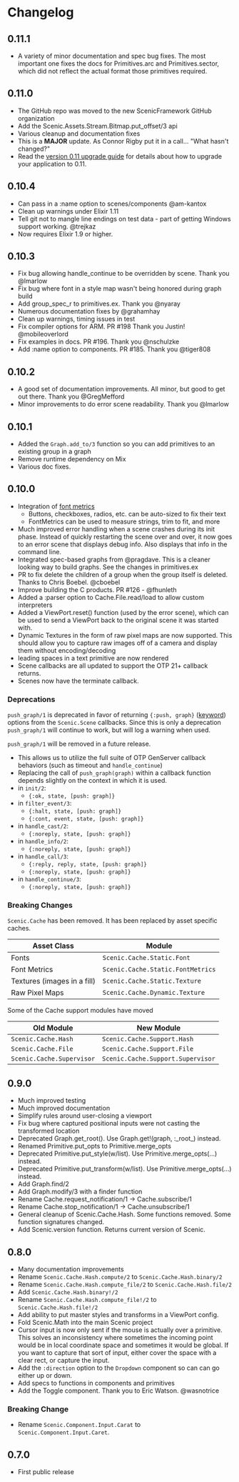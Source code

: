 # Changelog

## 0.11.1
* A variety of minor documentation and spec bug fixes. The most important one
  fixes the docs for Primitives.arc and Primitives.sector, which did not reflect
  the actual format those primitives required.

## 0.11.0
* The GitHub repo was moved to the new ScenicFramework GitHub organization
* Add the Scenic.Assets.Stream.Bitmap.put_offset/3 api
* Various cleanup and documentation fixes
* This is a __MAJOR__ update. As Connor Rigby put it in a call... "What hasn't changed?"
* Read the [version 0.11 upgrade guide](./guides/upgrading_to_v0.11.md) for details
  about how to upgrade your application to 0.11.

## 0.10.4
* Can pass in a :name option to scenes/components @am-kantox
* Clean up warnings under Elixir 1.11
* Tell git not to mangle line endings on test data - part of getting Windows support working. @trejkaz
* Now requires Elixir 1.9 or higher.


## 0.10.3
* Fix bug allowing handle_continue to be overridden by scene. Thank you @lmarlow
* Fix bug where font in a style map wasn't being honored during graph build
* Add group_spec_r to primitives.ex. Thank you @nyaray
* Numerous documentation fixes by @grahamhay
* Clean up warnings, timing issues in test
* Fix compiler options for ARM. PR #198 Thank you Justin! @mobileoverlord
* Fix examples in docs. PR #196. Thank you @nschulzke
* Add :name option to components. PR #185. Thank you @tiger808


## 0.10.2
* A good set of documentation improvements. All minor, but good to get out there. Thank you @GregMefford
* Minor improvements to do error scene readability. Thank you @lmarlow

## 0.10.1
* Added the `Graph.add_to/3` function so you can add primitives to an existing group in a graph
* Remove runtime dependency on Mix
* Various doc fixes.

## 0.10.0
* Integration of [font metrics](https://github.com/boydm/font_metrics)
  * Buttons, checkboxes, radios, etc. can be auto-sized to fix their text
  * FontMetrics can be used to measure strings, trim to fit, and more
* Much improved error handling when a scene crashes during its init phase. Instead of quickly
  restarting the scene over and over, it now goes to an error scene that displays debug info.
  Also displays that info in the command line.
* Integrated spec-based graphs from @pragdave. This is a cleaner looking way to build graphs.
  See the changes in primitives.ex
* PR to fix delete the children of a group when the group itself is deleted. Thanks to
  Chris Boebel. @cboebel
* Improve building the C products. PR #126 - @fhunleth
* Added a :parser option to Cache.File.read/load to allow custom interpreters
* Added a ViewPort.reset() function (used by the error scene), which can be used to send
  a ViewPort back to the original scene it was started with.
* Dynamic Textures in the form of raw pixel maps are now supported. This should allow you
  to capture raw images off of a camera and display them without encoding/decoding
* leading spaces in a text primitive are now rendered
* Scene callbacks are all updated to support the OTP 21+ callback returns.
* Scenes now have the terminate callback.

### Deprecations

`push_graph/1` is deprecated in favor of returning `{:push, graph}`
([keyword](https://hexdocs.pm/elixir/Keyword.html)) options
from the `Scenic.Scene` callbacks. Since this is only a deprecation `push_graph/1` will
continue to work, but will log a warning when used.

`push_graph/1` will be removed in a future release.

* This allows us to utilize the full suite of OTP GenServer callback behaviors (such as
  timeout and `handle_continue`)
* Replacing the call of `push_graph(graph)` within a callback function depends slightly
  on the context in which it is used.
* in `init/2`:
  * `{:ok, state, [push: graph]}`
* in `filter_event/3`:
  * `{:halt, state, [push: graph]}`
  * `{:cont, event, state, [push: graph]}`
* in `handle_cast/2`:
  * `{:noreply, state, [push: graph]}`
* in `handle_info/2`:
  * `{:noreply, state, [push: graph]}`
* in `handle_call/3`:
  * `{:reply, reply, state, [push: graph]}`
  * `{:noreply, state, [push: graph]}`
* in `handle_continue/3`:
  * `{:noreply, state, [push: graph]}`

### Breaking Changes

`Scenic.Cache` has been removed. It has been replaced by asset specific caches.

| Asset Class   | Module  |
| ------------- | -----|
| Fonts      | `Scenic.Cache.Static.Font` |  
| Font Metrics | `Scenic.Cache.Static.FontMetrics` |
| Textures (images in a fill) | `Scenic.Cache.Static.Texture` |
| Raw Pixel Maps | `Scenic.Cache.Dynamic.Texture` |

Some of the Cache support modules have moved

| Old Module   | New Module  |
| ------------- | -----|
| `Scenic.Cache.Hash` | `Scenic.Cache.Support.Hash` |
| `Scenic.Cache.File` | `Scenic.Cache.Support.File` |
| `Scenic.Cache.Supervisor` | `Scenic.Cache.Support.Supervisor` |


## 0.9.0
* Much improved testing
* Much improved documentation
* Simplify rules around user-closing a viewport
* Fix bug where captured positional inputs were not casting the transformed location
* Deprecated Graph.get_root(). Use Graph.get!(graph, :\_root\_) instead.
* Renamed Primitive.put_opts to Primitive.merge_opts
* Deprecated Primitive.put_style(w/list). Use Primitive.merge_opts(...) instead.
* Deprecated Primitive.put_transform(w/list). Use Primitive.merge_opts(...) instead.
* Add Graph.find/2
* Add Graph.modify/3 with a finder function
* Rename Cache.request_notification/1 -> Cache.subscribe/1
* Rename Cache.stop_notification/1 -> Cache.unsubscribe/1
* General cleanup of Scenic.Cache.Hash. Some functions removed. Some function signatures changed.
* Add Scenic.version function. Returns current version of Scenic.

## 0.8.0

* Many documentation improvements
* Rename `Scenic.Cache.Hash.compute/2` to `Scenic.Cache.Hash.binary/2`
* Rename `Scenic.Cache.Hash.compute_file/2` to `Scenic.Cache.Hash.file/2`
* Add `Scenic.Cache.Hash.binary!/2`
* Rename `Scenic.Cache.Hash.compute_file!/2` to `Scenic.Cache.Hash.file!/2`
* Add ability to put master styles and transforms in a ViewPort config.
* Fold Scenic.Math into the main Scenic project
* Cursor input is now only sent if the mouse is actually over a primitive. This
  solves an inconsistency where sometimes the incoming point would be in local
  coordinate space and sometimes it would be global. If you want to capture that
  sort of input, either cover the space with a clear rect, or capture the input.
* Add the `:direction` option to the `Dropdown` component so can can go either
  up or down.
* Add specs to functions in components and primitives
* Add the Toggle component. Thank you to Eric Watson. @wasnotrice

### Breaking Change

* Rename `Scenic.Component.Input.Carat` to `Scenic.Component.Input.Caret`.

## 0.7.0

* First public release
